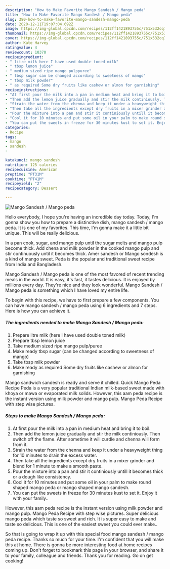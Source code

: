 ```yaml
---
description: "How to Make Favorite Mango Sandesh / Mango peda"
title: "How to Make Favorite Mango Sandesh / Mango peda"
slug: 380-how-to-make-favorite-mango-sandesh-mango-peda
date: 2020-12-11T19:07:04.692Z
image: https://img-global.cpcdn.com/recipes/112ff1421893755c/751x532cq70/mango-sandesh-mango-peda-recipe-main-photo.jpg
thumbnail: https://img-global.cpcdn.com/recipes/112ff1421893755c/751x532cq70/mango-sandesh-mango-peda-recipe-main-photo.jpg
cover: https://img-global.cpcdn.com/recipes/112ff1421893755c/751x532cq70/mango-sandesh-mango-peda-recipe-main-photo.jpg
author: Kate Harvey
ratingvalue: 4
reviewcount: 10370
recipeingredient:
- " litre milk here I have used double toned milk"
- " tbsp lemon juice"
- " medium sized ripe mango pulppuree"
- " tbsp sugar can be changed according to sweetness of mango"
- " tbsp milk powder"
- " as required Some dry fruits like cashew or almon for garnishing"
recipeinstructions:
- "At first pour the milk into a pan in medium heat and bring it to boil."
- "Then add the lemon juice gradually and stir the milk continiously. Then switch off the flame. After sometime it will curdle and chenna will form from it."
- "Strain the water from the chenna and keep it under a heavyweight thing for 10 minutes to drain the excess water."
- "Then take all the ingredients except dry fruits in a mixer grinder and blend for 1 minute to make a smooth paste."
- "Pour the mixture into a pan and stir it continiously untill it becomes thick or a dough like consistency."
- "Cool it for 10 minutes and put some oil in your palm to make round shaped mango peda or mango shaped mango sandesh."
- "You can put the sweets in freeze for 30 minutes kust to set it. Enjoy it with your family.."
categories:
- Recipe
tags:
- mango
- sandesh
- 

katakunci: mango sandesh  
nutrition: 125 calories
recipecuisine: American
preptime: "PT31M"
cooktime: "PT41M"
recipeyield: "2"
recipecategory: Dessert

---
```



![Mango Sandesh / Mango peda](https://img-global.cpcdn.com/recipes/112ff1421893755c/751x532cq70/mango-sandesh-mango-peda-recipe-main-photo.jpg)

Hello everybody, I hope you're having an incredible day today. Today, I'm gonna show you how to prepare a distinctive dish, mango sandesh / mango peda. It is one of my favorites. This time, I'm gonna make it a little bit unique. This will be really delicious.

In a pan cook, sugar, and mango pulp until the sugar melts and mango pulp become thick. Add chena and milk powder in the cooked mango pulp and stir continuously until it becomes thick. Amer sandesh or Mango sondesh is a kind of mango sweet. Peda is the popular and traditional sweet recipe from India and Bangladesh.

Mango Sandesh / Mango peda is one of the most favored of recent trending meals in the world. It is easy, it's fast, it tastes delicious. It is enjoyed by millions every day. They're nice and they look wonderful. Mango Sandesh / Mango peda is something which I have loved my entire life.


To begin with this recipe, we have to first prepare a few components. You can have mango sandesh / mango peda using 6 ingredients and 7 steps. Here is how you can achieve it.

<!--inarticleads1-->

##### The ingredients needed to make Mango Sandesh / Mango peda:

1. Prepare  litre milk (here I have used double toned milk)
1. Prepare  tbsp lemon juice
1. Take  medium sized ripe mango pulp/puree
1. Make ready  tbsp sugar (can be changed according to sweetness of mango)
1. Take  tbsp milk powder
1. Make ready  as required Some dry fruits like cashew or almon for garnishing


Mango sandwich sandesh is ready and serve it chilled. Quick Mango Peda Recipe Peda is a very popular traditional Indian milk-based sweet made with khoya or mawa or evaporated milk solids. However, this aam peda recipe is the instant version using milk powder and mango pulp. Mango Peda Recipe with step wise pictures. 

<!--inarticleads2-->

##### Steps to make Mango Sandesh / Mango peda:

1. At first pour the milk into a pan in medium heat and bring it to boil.
1. Then add the lemon juice gradually and stir the milk continiously. Then switch off the flame. After sometime it will curdle and chenna will form from it.
1. Strain the water from the chenna and keep it under a heavyweight thing for 10 minutes to drain the excess water.
1. Then take all the ingredients except dry fruits in a mixer grinder and blend for 1 minute to make a smooth paste.
1. Pour the mixture into a pan and stir it continiously untill it becomes thick or a dough like consistency.
1. Cool it for 10 minutes and put some oil in your palm to make round shaped mango peda or mango shaped mango sandesh.
1. You can put the sweets in freeze for 30 minutes kust to set it. Enjoy it with your family..


However, this aam peda recipe is the instant version using milk powder and mango pulp. Mango Peda Recipe with step wise pictures. Super delicious mango peda which taste so sweet and rich. It is super easy to make and taste so delicious. This is one of the easiest sweet you could ever make.. 

So that is going to wrap it up with this special food mango sandesh / mango peda recipe. Thanks so much for your time. I'm confident that you will make this at home. There is gonna be more interesting food at home recipes coming up. Don't forget to bookmark this page in your browser, and share it to your family, colleague and friends. Thank you for reading. Go on get cooking!
